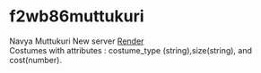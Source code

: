 # f2wb86muttukuri
Navya Muttukuri New server
<a href="http://localhost:3000/"> Render </a> <br>
Costumes with attributes : costume_type (string),size(string), and cost(number).
